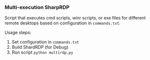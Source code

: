 ### Multi-execution SharpRDP

Script that executes cmd scripts, winr scripts, or exe files for different remote desktops based on configuration in `commands.txt`.

Usage steps:
1. Set configuration in `commands.txt`
2. Build ShardRDP (for Debug)
3. Run script `python multirdp.py`